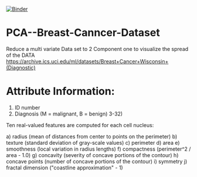 [![Binder](https://mybinder.org/badge_logo.svg)](https://mybinder.org/v2/gh/AnandKhandekar/PCA--Breast-Cancer-Dataset/main)
# PCA--Breast-Canncer-Dataset
Reduce a multi variate Data set to 2 Component one to visualize the spread of the DATA
https://archive.ics.uci.edu/ml/datasets/Breast+Cancer+Wisconsin+(Diagnostic)

# Attribute Information:

1) ID number
2) Diagnosis (M = malignant, B = benign)
3-32)

Ten real-valued features are computed for each cell nucleus:

a) radius (mean of distances from center to points on the perimeter)
b) texture (standard deviation of gray-scale values)
c) perimeter
d) area
e) smoothness (local variation in radius lengths)
f) compactness (perimeter^2 / area - 1.0)
g) concavity (severity of concave portions of the contour)
h) concave points (number of concave portions of the contour)
i) symmetry
j) fractal dimension ("coastline approximation" - 1)
